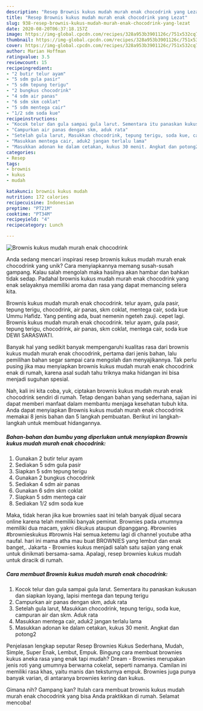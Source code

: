 ```yaml
---
description: "Resep Brownis kukus mudah murah enak chocodrink yang Lezat"
title: "Resep Brownis kukus mudah murah enak chocodrink yang Lezat"
slug: 938-resep-brownis-kukus-mudah-murah-enak-chocodrink-yang-lezat
date: 2020-08-20T06:37:18.157Z
image: https://img-global.cpcdn.com/recipes/328a953b3901126c/751x532cq70/brownis-kukus-mudah-murah-enak-chocodrink-foto-resep-utama.jpg
thumbnail: https://img-global.cpcdn.com/recipes/328a953b3901126c/751x532cq70/brownis-kukus-mudah-murah-enak-chocodrink-foto-resep-utama.jpg
cover: https://img-global.cpcdn.com/recipes/328a953b3901126c/751x532cq70/brownis-kukus-mudah-murah-enak-chocodrink-foto-resep-utama.jpg
author: Marian Hoffman
ratingvalue: 3.5
reviewcount: 15
recipeingredient:
- "2 butir telur ayam"
- "5 sdm gula pasir"
- "5 sdm tepung terigu"
- "2 bungkus chocodrink"
- "4 sdm air panas"
- "6 sdm skm coklat"
- "5 sdm mentega cair"
- "1/2 sdm soda kue"
recipeinstructions:
- "Kocok telur dan gula sampai gula larut. Sementara itu panaskan kukusan dan siapkan loyang, lapisi mentega dan tepung terigu"
- "Campurkan air panas dengan skm, aduk rata"
- "Setelah gula larut, Masukkan chocodrink, tepung terigu, soda kue, campuran air dan skm. Aduk rata"
- "Masukkan mentega cair, aduk2 jangan terlalu lama"
- "Masukkan adonan ke dalam cetakan, kukus 30 menit. Angkat dan potong2"
categories:
- Resep
tags:
- brownis
- kukus
- mudah

katakunci: brownis kukus mudah 
nutrition: 172 calories
recipecuisine: Indonesian
preptime: "PT21M"
cooktime: "PT34M"
recipeyield: "4"
recipecategory: Lunch

---
```



![Brownis kukus mudah murah enak chocodrink](https://img-global.cpcdn.com/recipes/328a953b3901126c/751x532cq70/brownis-kukus-mudah-murah-enak-chocodrink-foto-resep-utama.jpg)

Anda sedang mencari inspirasi resep brownis kukus mudah murah enak chocodrink yang unik? Cara menyiapkannya memang susah-susah gampang. Kalau salah mengolah maka hasilnya akan hambar dan bahkan tidak sedap. Padahal brownis kukus mudah murah enak chocodrink yang enak selayaknya memiliki aroma dan rasa yang dapat memancing selera kita.

Brownis kukus mudah murah enak chocodrink. telur ayam, gula pasir, tepung terigu, chocodrink, air panas, skm coklat, mentega cair, soda kue Ummu Hafidz. Yang penting ada, buat nemenin ngeteh zauji. cepet lagi. Brownis kukus mudah murah enak chocodrink. telur ayam, gula pasir, tepung terigu, chocodrink, air panas, skm coklat, mentega cair, soda kue DEWI SARASWATI.

Banyak hal yang sedikit banyak mempengaruhi kualitas rasa dari brownis kukus mudah murah enak chocodrink, pertama dari jenis bahan, lalu pemilihan bahan segar sampai cara mengolah dan menyajikannya. Tak perlu pusing jika mau menyiapkan brownis kukus mudah murah enak chocodrink enak di rumah, karena asal sudah tahu triknya maka hidangan ini bisa menjadi suguhan spesial.


Nah, kali ini kita coba, yuk, ciptakan brownis kukus mudah murah enak chocodrink sendiri di rumah. Tetap dengan bahan yang sederhana, sajian ini dapat memberi manfaat dalam membantu menjaga kesehatan tubuh kita. Anda dapat menyiapkan Brownis kukus mudah murah enak chocodrink memakai 8 jenis bahan dan 5 langkah pembuatan. Berikut ini langkah-langkah untuk membuat hidangannya.

<!--inarticleads1-->

##### Bahan-bahan dan bumbu yang diperlukan untuk menyiapkan Brownis kukus mudah murah enak chocodrink:

1. Gunakan 2 butir telur ayam
1. Sediakan 5 sdm gula pasir
1. Siapkan 5 sdm tepung terigu
1. Gunakan 2 bungkus chocodrink
1. Sediakan 4 sdm air panas
1. Gunakan 6 sdm skm coklat
1. Siapkan 5 sdm mentega cair
1. Sediakan 1/2 sdm soda kue


Maka, tidak heran jika kue brownies saat ini telah banyak dijual secara online karena telah memiliki banyak peminat. Brownies pada umumnya memiliki dua macam, yakni dikukus ataupun dipanggang. #brownies #brownieskukus #brownis Hai semua.ketemu lagi di channel youtube atha naufal. hari ini mama atha mau buat BROWNIES yang lembut dan enak banget,. Jakarta - Brownies kukus menjadi salah satu sajian yang enak untuk dinikmati bersama-sama. Apalagi, resep brownies kukus mudah untuk diracik di rumah. 

<!--inarticleads2-->

##### Cara membuat Brownis kukus mudah murah enak chocodrink:

1. Kocok telur dan gula sampai gula larut. Sementara itu panaskan kukusan dan siapkan loyang, lapisi mentega dan tepung terigu
1. Campurkan air panas dengan skm, aduk rata
1. Setelah gula larut, Masukkan chocodrink, tepung terigu, soda kue, campuran air dan skm. Aduk rata
1. Masukkan mentega cair, aduk2 jangan terlalu lama
1. Masukkan adonan ke dalam cetakan, kukus 30 menit. Angkat dan potong2


Penjelasan lengkap seputar Resep Brownies Kukus Sederhana, Mudah, Simple, Super Enak, Lembut, Empuk. Bingung cara membuat brownies kukus aneka rasa yang enak tapi mudah? Dream - Brownies merupakan jenis roti yang umumnya berwarna cokelat, seperti namanya. Camilan ini memiliki rasa khas, yaitu manis dan teksturnya empuk. Brownies juga punya banyak varian, di antaranya brownies kering dan kukus. 

Gimana nih? Gampang kan? Itulah cara membuat brownis kukus mudah murah enak chocodrink yang bisa Anda praktikkan di rumah. Selamat mencoba!
